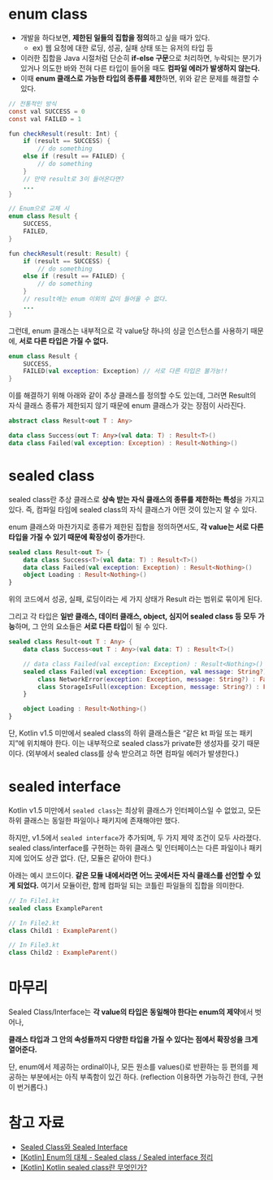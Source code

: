 # enum class

- 개발을 하다보면, **제한된 일들의 집합을 정의**하고 싶을 때가 있다.
  - ex) 웹 요청에 대한 로딩, 성공, 실패 상태 또는 유저의 타입 등
- 이러한 집합을 Java 시절처럼 단순히 **if-else 구문**으로 처리하면, 누락되는 분기가 있거나 의도한 바와 전혀 다른 타입이 들어올 때도 **컴파일 에러가 발생하지 않는다.**
- 이때 **enum 클래스로 가능한 타입의 종류를 제한**하면, 위와 같은 문제를 해결할 수 있다.

```java
// 전통적인 방식
const val SUCCESS = 0
const val FAILED = 1

fun checkResult(result: Int) {
    if (result == SUCCESS) {
        // do something
    else if (result == FAILED) {
        // do something
    }
    // 만약 result로 3이 들어온다면?
    ...
}

// Enum으로 교체 시
enum class Result {
    SUCCESS,
    FAILED,
}

fun checkResult(result: Result) {
    if (result == SUCCESS) {
        // do something
    else if (result == FAILED) {
        // do something
    }
    // result에는 enum 이외의 값이 들어올 수 없다.
    ...
}
```

그런데, enum 클래스는 내부적으로 각 value당 하나의 싱글 인스턴스를 사용하기 때문에, **서로 다른 타입은 가질 수 없다.** 

```kotlin
enum class Result {
    SUCCESS,
    FAILED(val exception: Exception) // 서로 다른 타입은 불가능!! 
}
```

이를 해결하기 위해 아래와 같이 추상 클래스를 정의할 수도 있는데, 그러면 Result의 자식 클래스 종류가 제한되지 않기 때문에 enum 클래스가 갖는 장점이 사라진다. 

```kotlin
abstract class Result<out T : Any>

data class Success(out T: Any>(val data: T) : Result<T>()
data class Failed(val exception: Exception) : Result<Nothing>()
```

# sealed class

sealed class란 추상 클래스로 **상속 받는  자식 클래스의 종류를 제한하는 특성**을 가지고 있다. 즉, 컴파일 타임에 sealed class의 자식 클래스가 어떤 것이 있는지 알 수 있다. 

enum 클래스와 마찬가지로 종류가 제한된 집합을 정의하면서도, **각 value는 서로 다른 타입을 가질 수 있기 때문에 확장성이 증가**한다.

```kotlin
sealed class Result<out T> {
    data class Success<T>(val data: T) : Result<T>()
    data class Failed(val exception: Exception) : Result<Nothing>()
    object Loading : Result<Nothing>()
}
```

위의 코드에서 성공, 실패, 로딩이라는 세 가지 상태가 Result 라는 범위로 묶이게 된다. 

그리고 각 타입은 **일반 클래스, 데이터 클래스, object, 심지어 sealed class 등 모두 가능**하며, 그 안의 요소들은 **서로 다른 타입**이 될 수 있다. 

```kotlin
sealed class Result<out T : Any> {
    data class Success<out T : Any>(val data: T) : Result<T>()

    // data class Failed(val exception: Exception) : Result<Nothing>()
    sealed class Failed(val exception: Exception, val message: String?) : Result<Nothing>() {
        class NetworkError(exception: Exception, message: String?) : Failed(exception,message)
        class StorageIsFull(exception: Exception, message: String?) : Failed(exception, message)
    }

    object Loading : Result<Nothing>()
}
```

단, Kotlin v1.5 미만에서 sealed class의 하위 클래스들은 “같은 kt 파일 또는 패키지”에 위치해야 한다. 이는 내부적으로 sealed class가 private한 생성자를 갖기 때문이다. (외부에서 sealed class를 상속 받으려고 하면 컴파일 에러가 발생한다.) 

# sealed interface

Kotlin v1.5 미만에서 `sealed class`는 최상위 클래스가 인터페이스일 수 없었고, 모든 하위 클래스는 동일한 파일이나 패키지에 존재해야만 했다. 

하지만, v1.5에서 `sealed interface`가 추가되며, 두 가지 제약 조건이 모두 사라졌다. sealed class/interface를 구현하는 하위 클래스 및 인터페이스는 다른 파일이나 패키지에 있어도 상관 없다. (단, 모듈은 같아야 한다.) 

아래는 예시 코드이다. **같은 모듈 내에서라면 어느 곳에서든 자식 클래스를 선언할 수 있게 되었다.** 여기서 모듈이란, 함께 컴파일 되는 코틀린 파일들의 집합을 의미한다. 

```kotlin
// In File1.kt
sealed class ExampleParent

// In File2.kt
class Child1 : ExampleParent()

// In File3.kt
class Child2 : ExampleParent()
```

# 마무리

Sealed Class/Interface는 **각 value의 타입은 동일해야 한다는 enum의 제약**에서 벗어나, 

**클래스 타입과 그 안의 속성들까지 다양한 타입을 가질 수 있다는 점에서 확장성을 크게 열어준다.** 

단, enum에서 제공하는 ordinal이나, 모든 원소를 values()로 반환하는 등 편의를 제공하는 부분에서는 아직 부족함이 있긴 하다. (reflection 이용하면 가능하긴 한데, 구현이 번거롭다.) 

# 참고 자료

- [Sealed Class와 Sealed Interface](https://medium.com/hongbeomi-dev/sealed-class와-sealed-interface-db1fff634860)
- [[Kotlin] Enum의 대체 - Sealed class / Sealed interface 정리](https://tourspace.tistory.com/467)
- [[Kotlin] Kotlin sealed class란 무엇인가?](https://kotlinworld.com/165#class%EB%25A-%25-C%25--%EC%25--%25--%EC%25--%25-D%25--%EB%25B-%25-B%EA%25B-%25B-)

